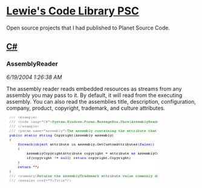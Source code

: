# [Lewie's Code Library PSC](../../README.md)

Open source projects that I had published to Planet Source Code.

## [C#](../README.md)

### AssemblyReader

*6/19/2004 1:26:38 AM*

The assembly reader reads embedded resources as streams from any assembly you may pass to it. By default, it will read from the executing assembly. You can also read the assemblies title, description, configuration, company, product, copyright, trademark, and culture attributes.

![Screenshot of AssemblyReader](./screenshot.jpg)



